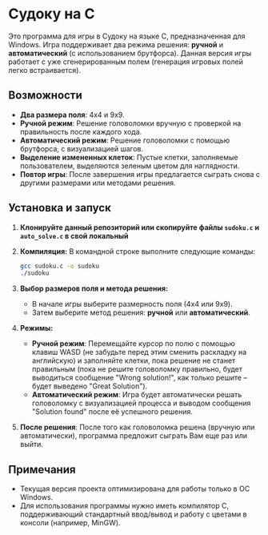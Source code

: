 # Судоку на C

Это программа для игры в Судоку на языке C, предназначенная для Windows. Игра поддерживает два режима решения: **ручной** и **автоматический** (с использованием брутфорса). Данная версия игры работает с уже сгенерированным полем (генерация игровых полей легко встраивается).

## Возможности

- **Два размера поля**: 4x4 и 9x9.
- **Ручной режим**: Решение головоломки вручную с проверкой на правильность после каждого хода.
- **Автоматический режим**: Решение головоломки с помощью брутфорса, с визуализацией шагов.
- **Выделение измененных клеток**: Пустые клетки, заполняемые пользователем, выделяются зеленым цветом для наглядности.
- **Повтор игры**: После завершения игры предлагается сыграть снова с другими размерами или методами решения.

## Установка и запуск

1. **Клонируйте данный репозиторий или скопируйте файлы `sudoku.c` и `auto_solve.c` в свой локальный**

2. **Компиляция:**
   В командной строке выполните следующие команды:
   
   ```bash
   gcc sudoku.c -o sudoku
   ./sudoku
   ```

3. **Выбор размеров поля и метода решения:**
   - В начале игры выберите размерность поля (4x4 или 9x9).
   - Затем выберите метод решения: **ручной** или **автоматический**.
   
4. **Режимы:**
   - **Ручной режим**: Перемещайте курсор по полю с помощью клавиш WASD (не забудьте перед этим сменить раскладку на английскую) и заполняйте клетки, пока решение не станет правильным (пока не решите головоломку правильно, будет выводиться сообщение "Wrong solution!", как только решите – будет выведено "Great Solution").
   - **Автоматический режим**: Игра будет автоматически решать головоломку с визуализацией процесса и выводом сообщения "Solution found" после её успешного решения.

5. **После решения**: После того как головоломка решена (вручную или автоматически), программа предложит сыграть Вам еще раз или выйти.

## Примечания

- Текущая версия проекта оптимизирована для работы только в ОС Windows.
- Для использования программы нужно иметь компилятор C, поддерживающий стандартный ввод/вывод и работу с цветами в консоли (например, MinGW).

